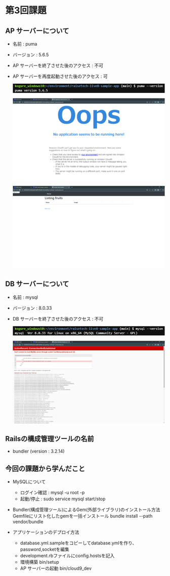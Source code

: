 # 第3回課題

## AP サーバーについて
- 名前 : puma
- バージョン : 5.6.5
- AP サーバーを終了させた後のアクセス : 不可
- AP サーバーを再度起動させた後のアクセス : 可
  
  ![Puma_Version](images/puma_version.png)
  
  ![AP_Stop](images/apserver_stop.png)

  ![RailsApp](images/railsapp.png)
  
## DB サーバーについて
- 名前 : mysql
- バージョン : 8.0.33
- DB サーバーを終了させた後のアクセス : 不可

  ![Sql_Version](images/sql_version.png)
  
  ![DB_stop](images/db_stop.png)

## Railsの構成管理ツールの名前
- bundler (version : 3.2.14)

## 今回の課題から学んだこと
- MySQLについて
   * ログイン確認 : mysql -u root -p
   * 起動/停止 : sudo service mysql start/stop

- Bundler(構成管理ツール)によるGem(外部ライブラリ)のインストール方法
   Gemfileにリスト化したgemを一括インストール bundle install --path vendor/bundle

- アプリケーションのデプロイ方法
   * database.yml.sampleをコピーしてdatabase.ymlを作り、password,socketを編集
   * development.rbファイルにconfig.hostsを記入
   * 環境構築 bin/setup
   * AP サーバーの起動 bin/cloud9_dev